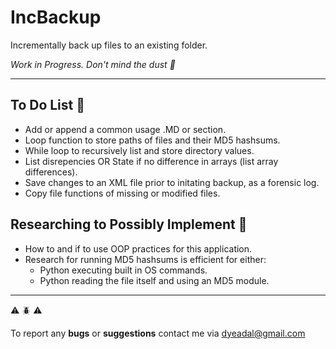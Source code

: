# IncBackup
Incrementally back up files to an existing folder.

_Work in Progress. Don't mind the dust :broom:_

---

## To Do List :scroll: 
 - Add or append a common usage .MD or section.  
 - Loop function to store paths of files and their MD5 hashsums.
 - While loop to recursively list and store directory values.
 - List disrepencies OR State if no difference in arrays (list array differences).
 - Save changes to an XML file prior to initating backup, as a forensic log.
 - Copy file functions of missing or modified files.
 
 ## Researching to Possibly Implement :test_tube: 
 - How to and if to use OOP practices for this application.
 - Research for running MD5 hashsums is efficient for either: 
   - Python executing built in OS commands.
   - Python reading the file itself and using an MD5 module.
 
---

:warning: :beetle: :warning:

To report any **bugs** or **suggestions** contact me via dyeadal@gmail.com
